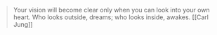 
> Your vision will become clear only when you can look into your own heart. Who looks outside, dreams; who looks inside, awakes.
> [[Carl Jung]]
